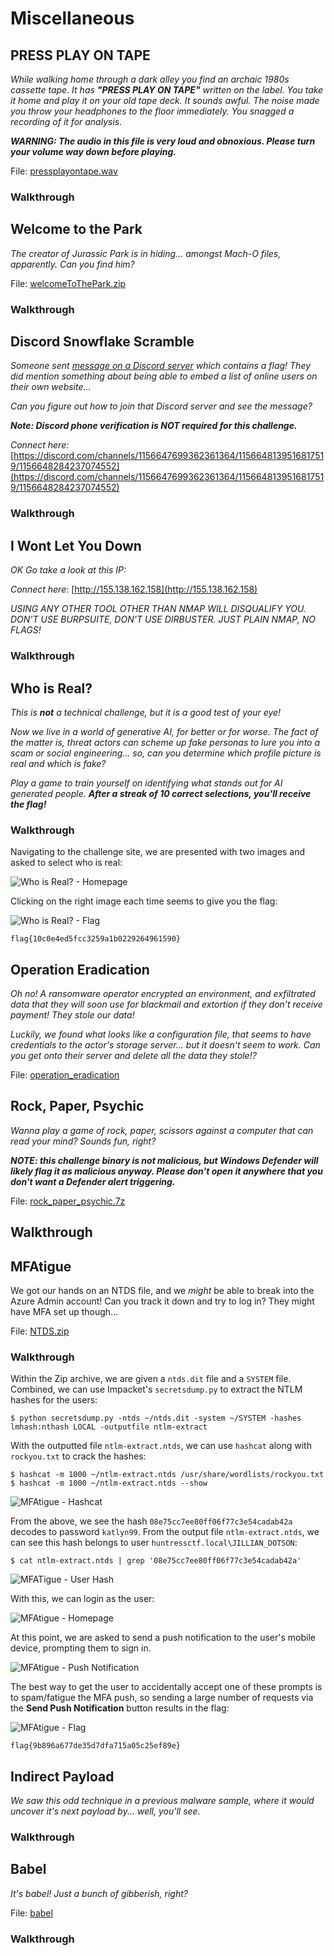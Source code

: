 # Miscellaneous

## PRESS PLAY ON TAPE

*While walking home through a dark alley you find an archaic 1980s cassette tape. It has **"PRESS PLAY ON TAPE"** written on the label. You take it home and play it on your old tape deck. It sounds awful. The noise made you throw your headphones to the floor immediately. You snagged a recording of it for analysis.*
  
***WARNING: The audio in this file is very loud and obnoxious. Please turn your volume way down before playing.***

File: [pressplayontape.wav](challenge_files/pressplayontape.wav)

### Walkthrough



## Welcome to the Park

*The creator of Jurassic Park is in hiding... amongst Mach-O files, apparently. Can you find him?*

File: [welcomeToThePark.zip](challenge_files/welcomeToThePark.zip)

### Walkthrough


## Discord Snowflake Scramble

*Someone sent [message on a Discord server](https://discord.com/channels/1156647699362361364/1156648139516817519/1156648284237074552) which contains a flag! They did mention something about being able to embed a list of online users on their own website...*
  
*Can you figure out how to join that Discord server and see the message?*
  
***Note: Discord phone verification is NOT required for this challenge.***

*Connect here:*[https://discord.com/channels/1156647699362361364/1156648139516817519/1156648284237074552](https://discord.com/channels/1156647699362361364/1156648139516817519/1156648284237074552)

### Walkthrough



## I Wont Let You Down

*OK Go take a look at this IP:* 

*Connect here*: [http://155.138.162.158](http://155.138.162.158) 

*USING ANY OTHER TOOL OTHER THAN NMAP WILL DISQUALIFY YOU. DON'T USE BURPSUITE, DON'T USE DIRBUSTER. JUST PLAIN NMAP, NO FLAGS!*

### Walkthrough



## Who is Real?

*This is **not** a technical challenge, but it is a good test of your eye!*
  
*Now we live in a world of generative AI, for better or for worse. The fact of the matter is, threat actors can scheme up fake personas to lure you into a scam or social engineering... so, can you determine which profile picture is real and which is fake?*
  
*Play a game to train yourself on identifying what stands out for AI generated people. **After a streak of 10 correct selections, you'll receive the flag!***

### Walkthrough

Navigating to the challenge site, we are presented with two images and asked to select who is real:

![Who is Real? - Homepage](/images/who_is_real_homepage.png)

Clicking on the right image each time seems to give you the flag:

![Who is Real? - Flag](/images/who_is_real_flag.png)

```
flag{10c0e4ed5fcc3259a1b0229264961590}
```

## Operation Eradication

*Oh no! A ransomware operator encrypted an environment, and exfiltrated data that they will soon use for blackmail and extortion if they don't receive payment! _They stole our data!_*
  
*Luckily, we found what looks like a configuration file, that seems to have credentials to the actor's storage server... but it doesn't seem to work. Can you get onto their server and delete all the data they stole!?*

File: [operation_eradication](challenge_files/operation_eradication)
## Rock, Paper, Psychic

  
*Wanna play a game of rock, paper, scissors against a computer that can read your mind? Sounds fun, right?* 
  
***NOTE: this challenge binary is not malicious, but Windows Defender will likely flag it as malicious anyway. Please don't open it anywhere that you don't want a Defender alert triggering.***

File: [rock_paper_psychic.7z](challenge_files/rock_paper_psychic.7z)

## Walkthrough


## MFAtigue

We got our hands on an NTDS file, and we _might_ be able to break into the Azure Admin account! Can you track it down and try to log in? They might have MFA set up though...

File: [NTDS.zip](challenge_files/NTDS.zip)

### Walkthrough

Within the Zip archive, we are given a `ntds.dit` file and a `SYSTEM` file.  Combined, we can use Impacket's `secretsdump.py` to extract the NTLM hashes for the users:

```console
$ python secretsdump.py -ntds ~/ntds.dit -system ~/SYSTEM -hashes lmhash:nthash LOCAL -outputfile ntlm-extract
```

With the outputted file `ntlm-extract.ntds`, we can use `hashcat` along with `rockyou.txt` to crack the hashes:

```console
$ hashcat -m 1000 ~/ntlm-extract.ntds /usr/share/wordlists/rockyou.txt
$ hashcat -m 1000 ~/ntlm-extract.ntds --show
```

![MFAtigue - Hashcat](/images/mfatigue_hashcat.png)

From the above, we see the hash `08e75cc7ee80ff06f77c3e54cadab42a` decodes to password `katlyn99`. From the output file `ntlm-extract.ntds`, we can see this hash belongs to user `huntressctf.local\JILLIAN_DOTSON`:

``` console
$ cat ntlm-extract.ntds | grep '08e75cc7ee80ff06f77c3e54cadab42a'
```

![MFATigue - User Hash](/images/mfatigue_user_hash.png)

With this, we can login as the user:

![MFAtigue - Homepage](mfatigue_homepage.png)

At this point, we are asked to send a push notification to the user's mobile device, prompting them to sign in.

![MFAtigue - Push Notification](/images/mfatigue_push_notification.png)

The best way to get the user to accidentally accept one of these prompts is to spam/fatigue the MFA push, so sending a large number of requests via the **Send Push Notification** button results in the flag:

![MFAtigue - Flag](/images/mfatigue_flag.png)

```
flag{9b896a677de35d7dfa715a05c25ef89e}
```

## Indirect Payload

*We saw this odd technique in a previous malware sample, where it would uncover it's next payload by... well, you'll see.*

### Walkthrough



## Babel

*It's babel! Just a bunch of gibberish, right?*

File: [babel](challenge_files/babel)

### Walkthrough

